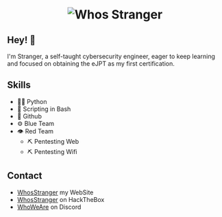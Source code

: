 <h1 align="center" style="width:100%; hight:100%;">
  <img src="https://media2.giphy.com/media/l41Ys4Fb5r8hcPhde/giphy.gif?cid=ecf05e47xho9g3pe0da5jozpscvaduzw05er2pqhflaqguo1&rid=giphy.gif&ct=g" alt="Whos Stranger"/>
</h1>

## Hey! 👋
I'm Stranger, a self-taught cybersecurity engineer, eager to keep learning and focused on obtaining the eJPT as my first certification.

## Skills
- 👨‍💻 Python
- 📡 Scripting in Bash
- 💱 Github
- ⚙️ Blue Team
- 👁️ Red Team
  - ⛏ Pentesting Web
  - ⛏ Pentesting Wifi

## Contact
- [WhosStranger](https://whosstranger.github.io/) my WebSite
- [WhosStranger](https://app.hackthebox.com/profile/805901) on HackTheBox
- [WhoWeAre](https://discord.gg/guJrpySjJZ) on Discord
